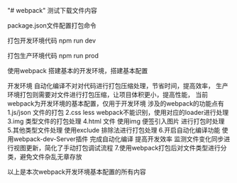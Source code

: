 "# webpack" 
测试下载文件内容

package.json文件配置打包命令

打包开发环境代码
npm run dev 

打包生产环境代码
npm run prod 

使用webpack 搭建基本的开发环境，搭建基本配置

开发环境 自动化编译不对对代码进行打包压缩处理，节省时间，提高效率，
生产环境打包则需要对文件进行打包压缩，让项目体积更小，提高性能，
当前webpack为开发环境的基本配置，仅用于开发环境
涉及的webpack的功能点有
1.js/json 文件的打包
2.css less webpack不能识别，使用对应的loader进行处理
3.img 类型文件的打包处理 
4.html 文件 使用img 便签引入图片 进行打包时处理
5.其他类型文件处理  使用exclude 排除法进行打包处理
6.开启自动化编译功能  使用webpack-dev-Server插件 完成自动化编译 提高开发效率  监测文件变化同步进行视图更新，简化了手动打包调试流程
7.使用webpack打包后对文件类型进行分类，避免文件杂乱无章存放

以上是本次webpack开发环境基本配置的所有内容
